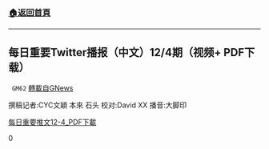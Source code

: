 ###  [:house:返回首頁](https://github.com/ourhimalayas/txt)
---

## 每日重要Twitter播报（中文）12/4期（视频+ PDF下载）
` GM62` [轉載自GNews](https://gnews.org/zh-hans/622436/)

撰稿记者:CYC文穎 本來 石头
校对:David XX
播音:大脚印

[每日重要推文12-4\_PDF](https://gnews-media-offload.s3.amazonaws.com/wp-content/uploads/2020/12/06090758/12-4_P.pdf)[下載](https://gnews-media-offload.s3.amazonaws.com/wp-content/uploads/2020/12/06090758/12-4_P.pdf)

0
